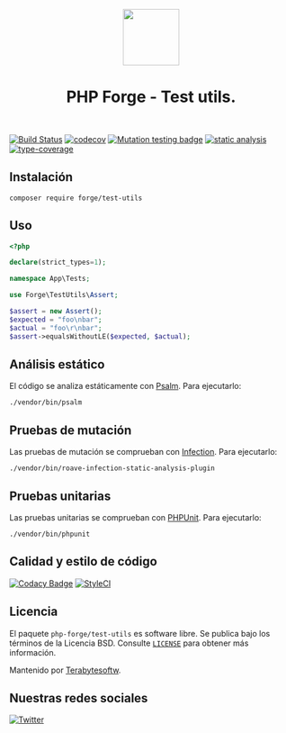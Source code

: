 <p align="center">
    <a href="https://github.com/php-forge/test-utils" target="_blank">
        <img src="https://avatars.githubusercontent.com/u/103309199?s=400&u=ca3561c692f53ed7eb290d3bb226a2828741606f&v=4" height="100px">
    </a>
    <h1 align="center">PHP Forge - Test utils.</h1>
    <br>
</p>

[![Build Status](https://github.com/php-forge/test-utils/workflows/build/badge.svg)](https://github.com/php-forge/test-utils/actions?query=workflow%3Abuild)
[![codecov](https://codecov.io/gh/php-forge/test-utils/branch/main/graph/badge.svg?token=KB6T5KMGED)](https://codecov.io/gh/php-forge/test-utils)
[![Mutation testing badge](https://img.shields.io/endpoint?style=flat&url=https%3A%2F%2Fbadge-api.stryker-mutator.io%2Fgithub.com%2Fphp-forge%2Ftest-utils%2Fmain)](https://dashboard.stryker-mutator.io/reports/github.com/php-forge/test-utils/main)
[![static analysis](https://github.com/php-forge/test-utils/workflows/static%20analysis/badge.svg)](https://github.com/php-forge/test-utils/actions?query=workflow%3A%22static+analysis%22)
[![type-coverage](https://shepherd.dev/github/php-forge/test-utils/coverage.svg)](https://shepherd.dev/github/php-forge/test-utils)

## Instalación

```shell
composer require forge/test-utils
```

## Uso

```php
<?php

declare(strict_types=1);

namespace App\Tests;

use Forge\TestUtils\Assert;

$assert = new Assert();
$expected = "foo\nbar";
$actual = "foo\r\nbar";
$assert->equalsWithoutLE($expected, $actual);
```

## Análisis estático

El código se analiza estáticamente con [Psalm](https://psalm.dev/docs). Para ejecutarlo:

```shell
./vendor/bin/psalm
```

## Pruebas de mutación

Las pruebas de mutación se comprueban con [Infection](https://infection.github.io/). Para ejecutarlo:

```shell
./vendor/bin/roave-infection-static-analysis-plugin
```

## Pruebas unitarias

Las pruebas unitarias se comprueban con [PHPUnit](https://phpunit.de/). Para ejecutarlo:

```shell
./vendor/bin/phpunit
```

## Calidad y estilo de código

[![Codacy Badge](https://app.codacy.com/project/badge/Grade/5265edb5b21e4b3eb04bf869f4f0ce9f)](https://www.codacy.com/gh/php-forge/test-utils/dashboard?utm_source=github.com&amp;utm_medium=referral&amp;utm_content=php-forge/test-utils&amp;utm_campaign=Badge_Grade)
[![StyleCI](https://github.styleci.io/repos/494495136/shield?branch=main)](https://github.styleci.io/repos/494495136?branch=main)

## Licencia

El paquete `php-forge/test-utils` es software libre. Se publica bajo los términos de la Licencia BSD.
Consulte [`LICENSE`](./LICENSE.md) para obtener más información.

Mantenido por [Terabytesoftw](https://github.com/terabytesoftw).

## Nuestras redes sociales

[![Twitter](https://img.shields.io/badge/twitter-follow-1DA1F2?logo=twitter&logoColor=1DA1F2&labelColor=555555?style=flat)](https://twitter.com/PhpForge)
